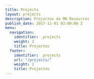 ```yaml
---
title: Projects
layout: projects
description: Projectos da MH Resources
publish_date: 2017-11-01 03:00:00 Z
menu:
  navigation:
    identifier: _projects
    weight: 3
    title: Projectos
  footer:
    identifier: _projects
    url: "/projects/"
    weight: 1
    title: Projectos
---
```

